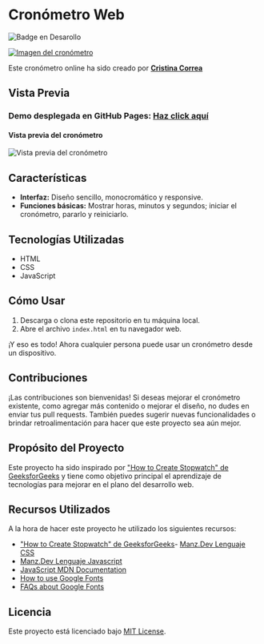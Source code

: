 # Cronómetro Web
![Badge en Desarollo](https://img.shields.io/badge/STATUS-EN%20DESAROLLO-green) <br/>

[![Imagen del cronómetro](https://github.com/CrisCorreaS/stopwatch/blob/main/img/visualizaci%C3%B3n/cronometro-vista.png)](https://criscorreas.github.io/stopwatch/)

Este cronómetro online ha sido creado por **[Cristina Correa](https://www.linkedin.com/in/cristina-correa-segade/)**

## Vista Previa

### **Demo desplegada en GitHub Pages:** **[Haz click aquí](https://criscorreas.github.io/stopwatch/)**

#### Vista previa del cronómetro
![Vista previa del cronómetro](https://github.com/CrisCorreaS/stopwatch/blob/main/img/visualizaci%C3%B3n/cronometro-vista.png)

## Características

- **Interfaz:** Diseño sencillo, monocromático y responsive.
- **Funciones básicas:** Mostrar horas, minutos y segundos; iniciar el cronómetro, pararlo y reiniciarlo.

## Tecnologías Utilizadas

- HTML
- CSS
- JavaScript

## Cómo Usar

1. Descarga o clona este repositorio en tu máquina local.
2. Abre el archivo `index.html` en tu navegador web.

¡Y eso es todo! Ahora cualquier persona puede usar un cronómetro desde un dispositivo.

## Contribuciones

¡Las contribuciones son bienvenidas! Si deseas mejorar el cronómetro existente, como agregar más contenido o mejorar el diseño, no dudes en enviar tus pull requests. También puedes sugerir nuevas funcionalidades o brindar retroalimentación para hacer que este proyecto sea aún mejor.

## Propósito del Proyecto

Este proyecto ha sido inspirado por ["How to Create Stopwatch" de GeeksforGeeks](https://www.geeksforgeeks.org/how-to-create-stopwatch-using-html-css-and-javascript/) y tiene como objetivo principal el aprendizaje de tecnologías para mejorar en el plano del desarrollo web.

## Recursos Utilizados
A la hora de hacer este proyecto he utilizado los siguientes recursos:
- ["How to Create Stopwatch" de GeeksforGeeks](https://www.geeksforgeeks.org/how-to-create-stopwatch-using-html-css-and-javascript/)- [Manz.Dev Lenguaje CSS](https://lenguajecss.com/css/)
- [Manz.Dev Lenguaje Javascript](https://lenguajejs.com/javascript/)
- [JavaScript MDN Documentation](https://developer.mozilla.org/en-US/docs/Web/JavaScript)
- [How to use Google Fonts](https://developers.google.com/fonts/docs/css2?hl=es-419)
- [FAQs about Google Fonts](https://developers.google.com/fonts/faq?hl=es-419)

## Licencia
Este proyecto está licenciado bajo [MIT License](https://opensource.org/license/mit/).
